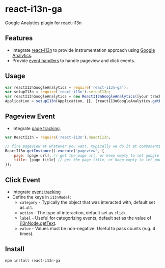 # react-i13n-ga

Google Analytics plugin for react-i13n

## Features
 * Integrate [react-i13n](https://github.com/yahoo/react-i13n) to provide instrumentation approach using [Google Analytics](http://www.google.com/analytics/).
 * Provide [event handlers](https://github.com/yahoo/react-i13n/blob/master/docs/guides/createPlugins.md) to handle pageview and click events.

## Usage
```js
var reactI13nGoogleAnalytics = require('react-i13n-ga');
var setupI13n = require('react-i13n').setupI13n;
var reactI13nGoogleAnalytics = new ReactI13nGoogleAnalytics([your tracking id]); 
Application = setupI13n(Application, {}, [reactI13nGoogleAnalytics.getPlugin()]);
```

## Pageview Event
 * Integrate [page tracking](https://developers.google.com/analytics/devguides/collection/analyticsjs/pages), 

```js
var ReactI13n = require('react-i13n').ReactI13n;

// fire pageview at whatever you want, typically we do it at componentDidMount
ReactI13n.getInstance().execute('pageview', {
    page: [page url], // get the page url, or keep empty to let google analytics handle it
    title: [page title] // get the page title, or keep empty to let google analytics handle it
});
```

## Click Event
 * Integrate [event tracking](https://developers.google.com/analytics/devguides/collection/analyticsjs/events)
 * Define the keys in `i13nModel`:
    * `category` - Typically the object that was interacted with, default set as `all`.
    * `action` - The type of interaction, default set as `click`.
    * `label` - Useful for categorizing events, default set as the value of [i13nNode.getText](https://github.com/yahoo/react-i13n/blob/master/docs/api/I13nNode.md#gettexttarget).
    * `value` - Values must be non-negative. Useful to pass counts (e.g. 4 times).

## Install

```
npm install react-i13n-ga
```
